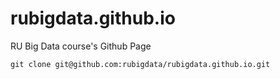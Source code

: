 # rubigdata.github.io
RU Big Data course's Github Page

    git clone git@github.com:rubigdata/rubigdata.github.io.git
